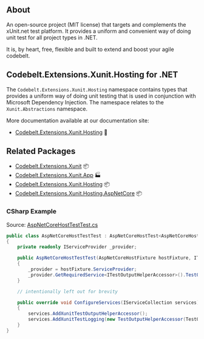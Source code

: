 ## About

An open-source project (MIT license) that targets and complements the xUnit.net test platform. It provides a uniform and convenient way of doing unit test for all project types in .NET.

It is, by heart, free, flexible and built to extend and boost your agile codebelt.

## **Codebelt.Extensions.Xunit.Hosting** for .NET

The `Codebelt.Extensions.Xunit.Hosting` namespace contains types that provides a uniform way of doing unit testing that is used in conjunction with Microsoft Dependency Injection. The namespace relates to the `Xunit.Abstractions` namespace.

More documentation available at our documentation site:

- [Codebelt.Extensions.Xunit.Hosting](https://xunit.codebelt.net/api/Codebelt.Extensions.Xunit.Hosting.html) 🔗

## Related Packages

* [Codebelt.Extensions.Xunit](https://www.nuget.org/packages/Codebelt.Extensions.Xunit/) 📦
* [Codebelt.Extensions.Xunit.App](https://www.nuget.org/packages/Codebelt.Extensions.Xunit.App/) 🏭
* [Codebelt.Extensions.Xunit.Hosting](https://www.nuget.org/packages/Codebelt.Extensions.Xunit.Hosting/) 📦
* [Codebelt.Extensions.Xunit.Hosting.AspNetCore](https://www.nuget.org/packages/Codebelt.Extensions.Xunit.Hosting.AspNetCore/) 📦

### CSharp Example

Source: [AspNetCoreHostTestTest.cs](https://github.com/codebeltnet/xunit/tree/main/test/Codebelt.Extensions.Xunit.Hosting.AspNetCore.Tests/AspNetCoreHostTestTest.cs)

```csharp
public class AspNetCoreHostTestTest : AspNetCoreHostTest<AspNetCoreHostFixture>
{
    private readonly IServiceProvider _provider;

    public AspNetCoreHostTestTest(AspNetCoreHostFixture hostFixture, ITestOutputHelper output) : base(hostFixture, output)
    {
        _provider = hostFixture.ServiceProvider;
        _provider.GetRequiredService<ITestOutputHelperAccessor>().TestOutput = output;
    }

    // intentionally left out for brevity

    public override void ConfigureServices(IServiceCollection services)
    {
        services.AddXunitTestOutputHelperAccessor();
        services.AddXunitTestLogging(new TestOutputHelperAccessor(TestOutput));
    }
}
```

